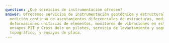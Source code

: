 ```yaml
---
question: ¿Qué servicios de instrumentación ofrecen?
answer: Ofrecemos servicios de instrumentación geotécnica y estructural,
  medición continua de asentamientos diferenciales de estructuras, medición de
  deformaciones unitarias de elementos, monitoreo de vibraciones en estructuras,
  ensayos PIT y Cross Hole en pilotes, servicio de levantamiento y seguimiento
  topográfico, y ensayos de placa.
---
```

